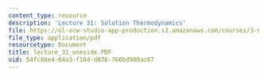 ```yaml
---
content_type: resource
description: 'Lecture 31: Solution Thermodynamics'
file: https://ol-ocw-studio-app-production.s3.amazonaws.com/courses/3-00-thermodynamics-of-materials-fall-2002/54fc8be464a3f16dd076766bd980ac67_lecture_31_oneside.PDF
file_type: application/pdf
resourcetype: Document
title: lecture_31_oneside.PDF
uid: 54fc8be4-64a3-f16d-d076-766bd980ac67
---
```

